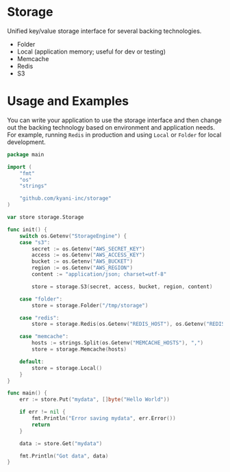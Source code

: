 # Storage

Unified key/value storage interface for several backing technologies.

- Folder
- Local (application memory; useful for dev or testing)
- Memcache
- Redis
- S3

# Usage and Examples

You can write your application to use the storage interface and then change out the backing technology based on 
environment and application needs. For example, running `Redis` in production and using `Local` or `Folder` for 
local development.

```go
package main

import (
	"fmt"
	"os"
	"strings"

	"github.com/kyani-inc/storage"
)

var store storage.Storage

func init() {
	switch os.Getenv("StorageEngine") {
	case "s3":
		secret := os.Getenv("AWS_SECRET_KEY")
		access := os.Getenv("AWS_ACCESS_KEY")
		bucket := os.Getenv("AWS_BUCKET")
		region := os.Getenv("AWS_REGION")
		content := "application/json; charset=utf-8"

		store = storage.S3(secret, access, bucket, region, content)

	case "folder":
		store = storage.Folder("/tmp/storage")

	case "redis":
		store = storage.Redis(os.Getenv("REDIS_HOST"), os.Getenv("REDIS_PORT"))

	case "memcache":
		hosts := strings.Split(os.Getenv("MEMCACHE_HOSTS"), ",")
		store = storage.Memcache(hosts)

	default:
		store = storage.Local()
	}
}

func main() {
	err := store.Put("mydata", []byte("Hello World"))

	if err != nil {
		fmt.Println("Error saving mydata", err.Error())
		return
	}

	data := store.Get("mydata")

	fmt.Println("Got data", data)
}
```
